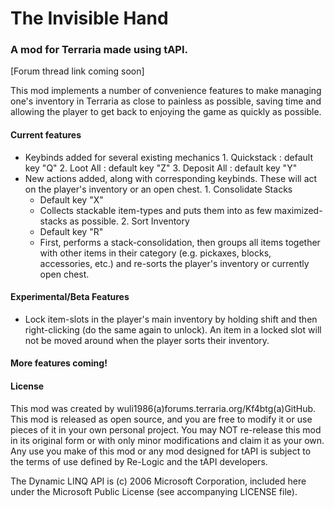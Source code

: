 The Invisible Hand
==================
### A mod for Terraria made using tAPI.

[Forum thread link coming soon]

This mod implements a number of convenience features to make managing one's inventory in Terraria as close to painless as possible, saving time and allowing the player to get back to enjoying the game as quickly as possible.


#### Current features
  *  Keybinds added for several existing mechanics
    1.   Quickstack : default key "Q"
    2.  Loot All : default key "Z"
    3.  Deposit All : default key "Y"
  *  New actions added, along with corresponding keybinds. These will act on the player's inventory or an open chest.
    1.  Consolidate Stacks
        *  Default key "X"
        *  Collects stackable item-types and puts them into as few maximized-stacks as possible.
    2.  Sort Inventory
        -   Default key "R"
        -   First, performs a stack-consolidation, then groups all items together with other items in their category (e.g. pickaxes, blocks, accessories, etc.) and re-sorts the player's inventory or currently open chest.

#### Experimental/Beta Features
  *  Lock item-slots in the player's main inventory by holding shift and then right-clicking (do the same again to unlock). An item in a locked slot will not be moved around when the player sorts their inventory.

#### More features coming!

#### License
  This mod was created by wuli1986(a)forums.terraria.org/Kf4btg(a)GitHub. This mod is released as open source, and you are free to modify it or use pieces of it in your own personal project. You may NOT re-release this mod in its original form or with only minor modifications and claim it as your own.  Any use you make of this mod or any mod designed for tAPI is subject to the terms of use defined by Re-Logic and the tAPI developers.

  The Dynamic LINQ API is (c) 2006 Microsoft Corporation, included here under the Microsoft Public License (see accompanying LICENSE file).
